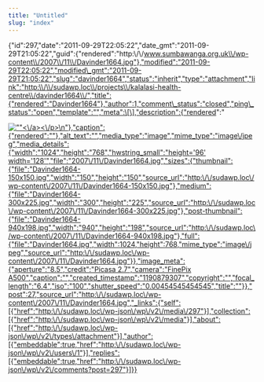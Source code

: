 ```yaml
---
title: "Untitled"
slug: "index"
---
```


{"id":297,"date":"2011-09-29T22:05:22","date\_gmt":"2011-09-29T21:05:22","guid":{"rendered":"http:\\/\\/www.sumbawanga.org.uk\\/wp-content\\/2007\\/11\\/Davinder1664.jpg"},"modified":"2011-09-29T22:05:22","modified\_gmt":"2011-09-29T21:05:22","slug":"davinder1664","status":"inherit","type":"attachment","link":"http:\\/\\/sudawp.loc\\/projects\\/kalalasi-health-centre\\/davinder1664\\/","title":{"rendered":"Davinder1664"},"author":1,"comment\_status":"closed","ping\_status":"open","template":"","meta":\[\],"description":{"rendered":"

[![\"\"](\"http:\/\/sudawp.loc\/wp-content\/2007\/11\/Davinder1664-300x225.jpg\")<\\/a><\\/p>\\n"},"caption":{"rendered":""},"alt\_text":"","media\_type":"image","mime\_type":"image\\/jpeg","media\_details":{"width":"1024","height":"768","hwstring\_small":"height='96' width='128'","file":"2007\\/11\\/Davinder1664.jpg","sizes":{"thumbnail":{"file":"Davinder1664-150x150.jpg","width":"150","height":"150","source\_url":"http:\\/\\/sudawp.loc\\/wp-content\\/2007\\/11\\/Davinder1664-150x150.jpg"},"medium":{"file":"Davinder1664-300x225.jpg","width":"300","height":"225","source\_url":"http:\\/\\/sudawp.loc\\/wp-content\\/2007\\/11\\/Davinder1664-300x225.jpg"},"post-thumbnail":{"file":"Davinder1664-940x198.jpg","width":"940","height":"198","source\_url":"http:\\/\\/sudawp.loc\\/wp-content\\/2007\\/11\\/Davinder1664-940x198.jpg"},"full":{"file":"Davinder1664.jpg","width":1024,"height":768,"mime\_type":"image\\/jpeg","source\_url":"http:\\/\\/sudawp.loc\\/wp-content\\/2007\\/11\\/Davinder1664.jpg"}},"image\_meta":{"aperture":"8.5","credit":"Picasa 2.7","camera":"FinePix A500","caption":"","created\_timestamp":"1190879307","copyright":"","focal\_length":"6.4","iso":"100","shutter\_speed":"0.00454545454545","title":""}},"post":27,"source\_url":"http:\\/\\/sudawp.loc\\/wp-content\\/2007\\/11\\/Davinder1664.jpg","\_links":{"self":\[{"href":"http:\\/\\/sudawp.loc\\/wp-json\\/wp\\/v2\\/media\\/297"}\],"collection":\[{"href":"http:\\/\\/sudawp.loc\\/wp-json\\/wp\\/v2\\/media"}\],"about":\[{"href":"http:\\/\\/sudawp.loc\\/wp-json\\/wp\\/v2\\/types\\/attachment"}\],"author":\[{"embeddable":true,"href":"http:\\/\\/sudawp.loc\\/wp-json\\/wp\\/v2\\/users\\/1"}\],"replies":\[{"embeddable":true,"href":"http:\\/\\/sudawp.loc\\/wp-json\\/wp\\/v2\\/comments?post=297"}\]}}](http:\/\/sudawp.loc\/wp-content\/2007\/11\/Davinder1664.jpg)